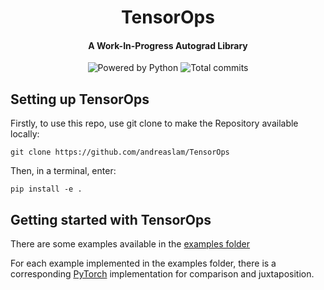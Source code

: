 <div align="center">

# TensorOps
#### A Work-In-Progress Autograd Library

<img src="https://img.shields.io/badge/Powered%20by-Python-306998" alt="Powered by Python">
<img src="https://badgen.net/github/commits/andreaslam/TensorOps/main" alt="Total commits">

</div>

## Setting up TensorOps

Firstly, to use this repo, use git clone to make the Repository available locally:

```
git clone https://github.com/andreaslam/TensorOps
```

Then, in a terminal, enter:

```
pip install -e .
```

## Getting started with TensorOps

There are some examples available in the [examples folder](https://github.com/andreaslam/TensorOps/tree/main/examples)

For each example implemented in the examples folder, there is a corresponding [PyTorch](https://github.com/pytorch/pytorch) implementation for comparison and juxtaposition.